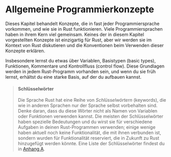 # Allgemeine Programmierkonzepte

Dieses Kapitel behandelt Konzepte, die in fast jeder Programmiersprache
vorkommen, und wie sie in Rust funktionieren. Viele Programmiersprachen haben
in ihrem Kern viel gemeinsam. Keines der in diesem Kapitel vorgestellten
Konzepte ist einzigartig für Rust, aber wir werden sie im Kontext von Rust
diskutieren und die Konventionen beim Verwenden dieser Konzepte erklären.

Insbesondere lernst du etwas über Variablen, Basistypen (basic types),
Funktionen, Kommentare und Kontrollfluss (control flow). Diese Grundlagen
werden in jedem Rust-Programm vorhanden sein, und wenn du sie früh lernst,
erhältst du eine starke Basis, auf der du aufbauen kannst.

> #### Schlüsselwörter
>
> Die Sprache Rust hat eine Reihe von *Schlüsselwörtern* (keywords), die wie in
> anderen Sprachen nur der Sprache selbst vorbehalten sind. Denke daran, dass
> du diese Wörter nicht als Namen von Variablen oder Funktionen verwenden
> kannst. Die meisten der Schlüsselwörter haben spezielle Bedeutungen und du
> wirst sie für verschiedene Aufgaben in deinen Rust-Programmen verwenden;
> einige wenige haben aktuell noch keine Funktionalität, die mit ihnen
> verbunden ist, sondern wurden für Funktionalität reserviert, die in Zukunft
> zu Rust hinzugefügt werden könnte. Eine Liste der Schlüsselwörter findest du
> in [Anhang A][appendix_a].

[appendix_a]: appendix-01-keywords.md

